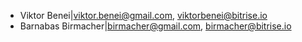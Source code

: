* Viktor Benei|viktor.benei@gmail.com, viktorbenei@bitrise.io
* Barnabas Birmacher|birmacher@gmail.com, birmacher@bitrise.io
